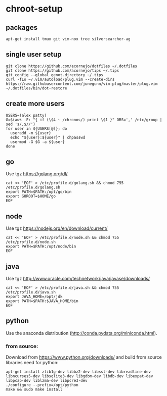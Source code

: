# chroot-setup

## packages
`apt-get install tmux git vim-nox tree silversearcher-ag`

## single user setup

```
git clone https://github.com/acornejo/dotfiles ~/.dotfiles
git clone https://github.com/acornejo/tips ~/.tips
git config --global genot.directory ~/.tips
curl -fLo ~/.vim/autoload/plug.vim --create-dirs https://raw.githubusercontent.com/junegunn/vim-plug/master/plug.vim
~/.dotfiles/bin/dot-restore
```

## create more users
```
USERS=(alex patty)
G=$(awk -F: "{ if (\$4 ~ /chronos/) print \$1 }" ORS=',' /etc/group | sed 's/,$//')
for user in ${USERS[@]}; do
  useradd -m ${user}
  echo "${user}:${user}" | chpasswd
  usermod -G $G -a ${user}
done
```

## go
Use tgz
https://golang.org/dl/
```
cat << 'EOF' > /etc/profile.d/golang.sh && chmod 755 /etc/profile.d/golang.sh
export PATH=$PATH:/opt/go/bin
export GOROOT=$HOME/go
EOF
```

## node
Use tgz
https://nodejs.org/en/download/current/
```
cat << 'EOF' > /etc/profile.d/node.sh && chmod 755 /etc/profile.d/node.sh
export PATH=$PATH:/opt/node/bin
EOF
```

## java
Use tgz
http://www.oracle.com/technetwork/java/javase/downloads/

```
cat << 'EOF' > /etc/profile.d/java.sh && chmod 755 /etc/profile.d/java.sh
export JAVA_HOME=/opt/jdk
export PATH=$PATH:$JAVA_HOME/bin
EOF
```

## python
Use the anaconda distribution (http://conda.pydata.org/miniconda.html).

### from source:
Download from https://www.python.org/downloads/ and build from source
libraries need for python:

```
apt-get install zlib1g-dev libbz2-dev libssl-dev libreadline-dev libncurses5-dev libsqlite3-dev libgdbm-dev libdb-dev libexpat-dev libpcap-dev liblzma-dev libpcre3-dev
./configure --prefix=/opt/python
make && sudo make install
```
